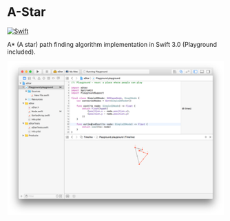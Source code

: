 # A-Star
<a href="https://swift.org"><img src="https://img.shields.io/badge/Swift-3.0-orange.svg?style=flat" alt="Swift" /></a>

A* (A star) path finding algorithm implementation in Swift 3.0 (Playground included).

 ![Playground](docs/Playground.png)
